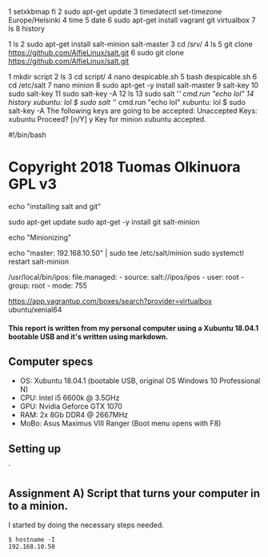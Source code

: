 1  setxkbmap fi
    2  sudo apt-get update
    3  timedatectl set-timezone Europe/Helsinki 
    4  time
    5  date
    6  sudo apt-get install vagrant git virtualbox
    7  ls
    8  history

 1  ls
    2  sudo apt-get install salt-minion salt-master 
    3  cd /srv/
    4  ls
    5  git clone https://github.com/AlfieLinux/salt.git
    6  sudo git clone https://github.com/AlfieLinux/salt.git

   1  mkdir script
    2  ls
    3  cd script/
    4  nano despicable.sh
    5  bash despicable.sh 
    6  cd /etc/salt
    7  nano minion
    8  sudo apt-get -y install salt-master 
    9  salt-key
   10  sudo salt-key
   11  sudo salt-key -A
   12  ls
   13  sudo salt '*' cmd.run "echo lol"
   14  history
xubuntu:
    lol
$ sudo salt '*' cmd.run "echo lol"
xubuntu:
    lol
$ sudo salt-key -A
The following keys are going to be accepted:
Unaccepted Keys:
xubuntu
Proceed? [n/Y] y
Key for minion xubuntu accepted.

#!/bin/bash
# Copyright 2018 Tuomas Olkinuora GPL v3

echo "installing salt and git"

sudo apt-get update
sudo apt-get -y install git salt-minion 

echo "Minionizing"

echo "master: 192.168.10.50" | sudo tee /etc/salt/minion
sudo systemctl restart salt-minion



/usr/local/bin/ipos:
  file.managed:
    - source: salt://ipos/ipos
    - user: root
    - group: root
    - mode: 755



https://app.vagrantup.com/boxes/search?provider=virtualbox
ubuntu/xenial64


#### This report is written from my personal computer using a Xubuntu 18.04.1 bootable USB and it's written using markdown.

## Computer specs

- OS: Xubuntu 18.04.1 (bootable USB, original OS Windows 10 Professional N)
- CPU: Intel i5 6600k @ 3.5GHz
- GPU: Nvidia Geforce GTX 1070
- RAM: 2x 8Gb DDR4 @ 2667MHz
- MoBo: Asus Maximus VIII Ranger (Boot menu opens with F8)

## Setting up

`

## Assignment A) Script that turns your computer in to a minion.

I started by doing the necessary steps needed.



```
$ hostname -I
192.168.10.50 
```


